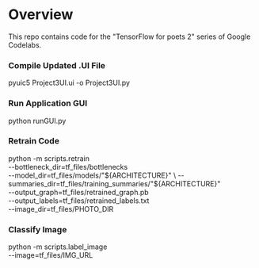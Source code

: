 # Overview

This repo contains code for the "TensorFlow for poets 2" series of Google Codelabs.

### Compile Updated .UI File
pyuic5 Project3UI.ui -o Project3UI.py


### Run Application GUI
python runGUI.py

### Retrain Code
python -m scripts.retrain \
  --bottleneck_dir=tf_files/bottlenecks \
  --model_dir=tf_files/models/"${ARCHITECTURE}" \
  --summaries_dir=tf_files/training_summaries/"${ARCHITECTURE}" \
  --output_graph=tf_files/retrained_graph.pb \
  --output_labels=tf_files/retrained_labels.txt \
  --image_dir=tf_files/PHOTO_DIR

### Classify Image
python -m scripts.label_image \
    --image=tf_files/IMG_URL